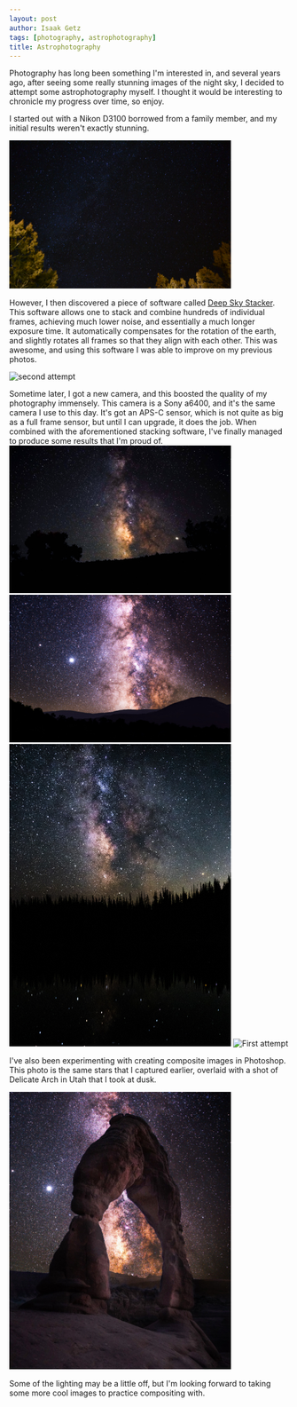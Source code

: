 ```yaml
---
layout: post
author: Isaak Getz
tags: [photography, astrophotography]
title: Astrophotography
---
```


Photography has long been something I'm interested in, and several years ago,
after seeing some really stunning images of the night sky, I decided to attempt
some astrophotography myself. I thought it would be interesting to chronicle my
progress over time, so enjoy.

I started out with a Nikon D3100 borrowed from a
family member, and my initial results weren't exactly stunning.

<img src="/images/astrophotography/first_astro_1.jpg" alt="First attempt" width="400" />

However, I then discovered a piece of software called
[Deep Sky Stacker](http://deepskystacker.free.fr/english/index.html).
This software allows one to stack and combine hundreds of individual frames,
achieving much lower noise, and essentially a much longer exposure time. It
automatically compensates for the rotation of the earth, and slightly rotates
all frames so that they align with each other. This was awesome, and using this
software I was able to improve on my previous photos.

<img src="/images/astrophotography/first_astro_2.jpg" alt="second attempt" width="400" />

Sometime later, I got a new camera, and this boosted the quality of my
photography immensely. This camera is a Sony a6400, and it's the same camera I
use to this day. It's got an APS-C sensor, which is not quite as big as a full
frame sensor, but until I can upgrade, it does the job. When combined with the
aforementioned stacking software, I've finally managed to produce some results
that I'm proud of.
<img src="/images/astrophotography/milky_way_1.jpg" alt="First attempt" width="400" />
<img src="/images/astrophotography/milky_way_2.jpg" alt="First attempt" width="400" />
<img src="/images/astrophotography/milky_way_3.jpg" alt="First attempt" width="400" />
<img src="/images/astrophotography/skyline_stars.jpg" alt="First attempt" width="400" />

I've also been experimenting with creating composite images in Photoshop. This
photo is the same stars that I captured earlier, overlaid with a shot of
Delicate Arch in Utah that I took at dusk.

<img src="/images/astrophotography/arch_edit.jpg" alt="First attempt" width="400" />

Some of the lighting may be a little off, but I'm looking forward to taking some
more cool images to practice compositing with.

